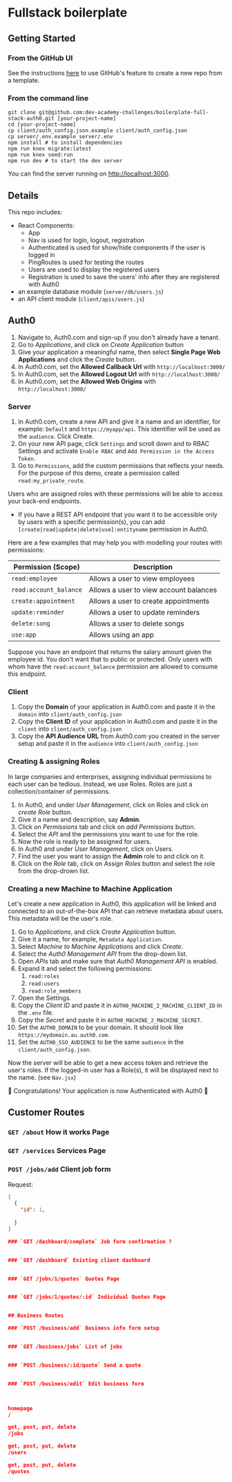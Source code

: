 # Fullstack boilerplate

## Getting Started

### From the GitHub UI
See the instructions [here](https://docs.github.com/en/free-pro-team@latest/github/creating-cloning-and-archiving-repositories/creating-a-repository-from-a-template) to use GitHub's feature to create a new repo from a template.

### From the command line

```shell
git clone git@github.com:dev-academy-challenges/boilerplate-full-stack-auth0.git [your-project-name]
cd [your-project-name]
cp client/auth_config.json.example client/auth_config.json
cp server/.env.example server/.env
npm install # to install dependencies
npm run knex migrate:latest
npm run knex seed:run
npm run dev # to start the dev server
```

You can find the server running on [http://localhost:3000](http://localhost:3000).

## Details
This repo includes:

* React Components:
  * App
  * Nav is used for login, logout, registration
  * Authenticated is used for show/hide components if the user is logged in
  * PingRoutes is used for testing the routes
  * Users are used to display the registered users
  * Registration is used to save the users' info after they are registered with Auth0
* an example database module (`server/db/users.js`)
* an API client module (`client/apis/users.js`)


## Auth0
1. Navigate to, Auth0.com and sign-up if you don't already have a tenant.
3. Go to *Applications*, and click on *Create Application* button 
4. Give your application a meaningful name, then select **Single Page Web Applications** and click the *Create* button.
5. In Auth0.com, set the **Allowed Callback Url** with `http://localhost:3000/`
6. In Auth0.com, set the **Allowed Logout Url** with `http://localhost:3000/`
7. In Auth0.com, set the **Allowed Web Origins** with `http://localhost:3000/`


### Server
1. In Auth0.com, create a new API and give it a name and an identifier, for example: `Default` and `https://myapp/api`. This identifier will be used as the `audience`. Click Create.
2. On your new API page, click `Settings` and scroll down and to RBAC Settings and activate `Enable RBAC` and `Add Permission in the Access Token`.
3. Go to `Permissions`, add the custom permissions that reflects your needs. For the purpose of this demo, create a permission called `read:my_private_route`.

Users who are assigned roles with these permissions will be able to access your back-end endpoints.
   - If you have a REST API endpoint that you want it to be accessible only by users with a specific permission(s), you can add `[create|read|update|delete|use]:entityname` permission in Auth0. 

Here are a few examples that may help you with modelling your routes with permissions:

| Permission (Scope)     | Description                            |
| ---------------------- | -------------------------------------- |
| `read:employee`        | Allows a user to view employees        |
| `read:account_balance` | Allows a user to view account balances |
| `create:appointment`   | Allows a user to create appointments   |
| `update:reminder`      | Allows a user to update reminders      |
| `delete:song`          | Allows a user to delete songs          |
| `use:app`              | Allows using an app                    |

Suppose you have an endpoint that returns the salary amount given the employee id. You don't want that to public or protected. Only users with whom have the `read:account_balance` permission are allowed to consume this endpoint.

### Client
1. Copy the **Domain** of your application in Auth0.com and paste it in the `domain` into `client/auth_config.json`
1. Copy the **Client ID** of your application in Auth0.com and paste it in the `client` into `client/auth_config.json`
1. Copy the **API Audience URL** from Auth0.com you created in the server setup and paste it in the `audience` into `client/auth_config.json`


### Creating & assigning Roles
In large companies and enterprises, assigning individual permissions to each user can be tedious. Instead, we use Roles. Roles are just a collection/container of permissions.

1. In Auth0, and under *User Management*, click on Roles and click on *create Role* button.
1. Give it a name and description, say **Admin**.
1. Click on *Permissions* tab and click on *add Permissions* button.
1. Select the *API* and the permissions you want to use for the role.
1. Now the role is ready to be assigned for users.
1. In Auth0 and under *User Management*, click on Users.
1. Find the user you want to assign the **Admin** role to and click on it.
1. Click on the *Role* tab, click on *Assign Roles* button and select the role from the drop-drown list.

### Creating a new Machine to Machine Application
Let's create a new application in Auth0, this application will be linked and connected to an out-of-the-box API that can retrieve metadata about users. This metadata will be the user's role.


1. Go to *Applications*, and click *Create Application* button.
1. Give it a name, for example, `Metadata Application`.
1. Select *Machine to Machine Applications* and click *Create*.
1. Select the *Auth0 Management API* from the drop-down list.
1. Open *APIs* tab and make sure that *Auth0 Management API* is enabled.
1. Expand it and select the following permissions:
    1. `read:roles`
    1. `read:users`
    1. `read:role_members`
1. Open the Settings.
1. Copy the *Client ID* and paste it in `AUTH0_MACHINE_2_MACHINE_CLIENT_ID` in the `.env` file.
1. Copy the *Secret* and paste it in `AUTH0_MACHINE_2_MACHINE_SECRET`.
1. Set the `AUTH0_DOMAIN` to be your domain. It should look like `https://mydomain.au.auth0.com`.
1. Set the `AUTH0_SSO_AUDIENCE` to be the same `audience` in the `client/auth_config.json`.

Now the server will be able to get a new access token and retrieve the user's roles. If the logged-in user has a Role(s), it will be displayed next to the name. (see `Nav.jsx`)

🎉 Congratulations! Your application is now Authenticated with Auth0 🎉


## Customer Routes

### `GET /about` How it works Page 

### `GET /services` Services Page 

### `POST /jobs/add` Client job form 

Request:

```json
[
  {
    "id": 1,
  
  }
]

### `GET /dashboard/complete` Job form confirmation ? 


### `GET /dashboard` Existing client dashboard 


### `GET /jobs/1/quotes` Quotes Page 


### `GET /jobs/1/quotes/:id` Individual Quotes Page 


## Business Routes 

### `POST /business/add` Business info form setup


### `GET /business/jobs` List of jobs 


### `POST /business/:id/quote` Send a quote 


### `POST /business/edit` Edit business form 



homepage
/

get, post, put, delete
/jobs

get, post, put, delete
/users

get, post, put, delete
/quotes



